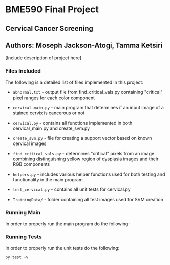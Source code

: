 # BME590 Final Project
## Cervical Cancer Screening
## Authors: Moseph Jackson-Atogi, Tamma Ketsiri

[Include description of project here]

### Files Included
The following is a detailed list of files implemented in this project:

+ `abnormal.txt` - output file from find_critical_vals.py containing "critical" pixel ranges for each color component

+ `cervical_main.py` - main program that determines if an input image of a stained cervix is cancerous or not

+ `cervical.py` - contains all functions implemented in both cervical_main.py and create_svm.py

+ `create_svm.py` - file for creating a support vector based on known cervical images

+ `find_critical_vals.py` - determines "critical" pixels from an image combining distinguishing yellow region of dysplasia images and their RGB components

+ `helpers.py` - includes various helper functions used for both testing and functionality in the main program

+ `test_cervical.py` - contains all unit tests for cervical.py

+ `TrainingData/` - folder containing all test images used for SVM creation

### Running Main
In order to properly run the main program do the following:


### Running Tests
In order to properly run the unit tests do the following:

`py.test -v`
